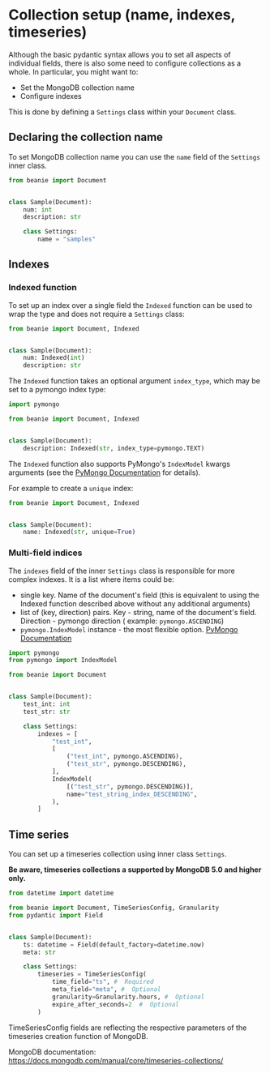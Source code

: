 # Collection setup (name, indexes, timeseries)

Although the basic pydantic syntax allows you to set all aspects of individual fields, there is also some need to configure 
collections as a whole. In particular, you might want to:

- Set the MongoDB collection name
- Configure indexes

This is done by defining a `Settings` class within your `Document` class.

## Declaring the collection name

To set MongoDB collection name you can use the `name` field of the `Settings` inner class.

```python
from beanie import Document


class Sample(Document):
    num: int
    description: str

    class Settings:
        name = "samples"
```

## Indexes

### Indexed function

To set up an index over a single field the `Indexed` function can be used to wrap the type and does not require a `Settings` class:

```python
from beanie import Document, Indexed


class Sample(Document):
    num: Indexed(int)
    description: str
```

The `Indexed` function takes an optional argument `index_type`, which may be set to a pymongo index type:

```python
import pymongo

from beanie import Document, Indexed


class Sample(Document):
    description: Indexed(str, index_type=pymongo.TEXT)
```

The `Indexed` function also supports PyMongo's `IndexModel` kwargs arguments (see the [PyMongo Documentation](https://pymongo.readthedocs.io/en/stable/api/pymongo/operations.html#pymongo.operations.IndexModel) for details). 
 
For example to create a `unique` index:

```python
from beanie import Document, Indexed


class Sample(Document):
    name: Indexed(str, unique=True)
```

### Multi-field indices

The `indexes` field of the inner `Settings` class is responsible for more complex indexes. It is a list where items could be:

- single key. Name of the document's field (this is equivalent to using the Indexed function described above without any additional arguments)
- list of (key, direction) pairs. Key - string, name of the document's field. Direction - pymongo direction (
  example: `pymongo.ASCENDING`)
- `pymongo.IndexModel` instance - the most flexible
  option. [PyMongo Documentation](https://pymongo.readthedocs.io/en/stable/api/pymongo/operations.html#pymongo.operations.IndexModel)

```python
import pymongo
from pymongo import IndexModel

from beanie import Document


class Sample(Document):
    test_int: int
    test_str: str

    class Settings:
        indexes = [
            "test_int",
            [
                ("test_int", pymongo.ASCENDING),
                ("test_str", pymongo.DESCENDING),
            ],
            IndexModel(
                [("test_str", pymongo.DESCENDING)],
                name="test_string_index_DESCENDING",
            ),
        ]
```

## Time series

You can set up a timeseries collection using inner class `Settings`.

**Be aware, timeseries collections a supported by MongoDB 5.0 and higher only.**

```python
from datetime import datetime

from beanie import Document, TimeSeriesConfig, Granularity
from pydantic import Field


class Sample(Document):
    ts: datetime = Field(default_factory=datetime.now)
    meta: str

    class Settings:
        timeseries = TimeSeriesConfig(
            time_field="ts", #  Required
            meta_field="meta", #  Optional
            granularity=Granularity.hours, #  Optional
            expire_after_seconds=2  #  Optional
        )
```

TimeSeriesConfig fields are reflecting the respective parameters of the timeseries creation function of MongoDB.

MongoDB documentation: https://docs.mongodb.com/manual/core/timeseries-collections/
